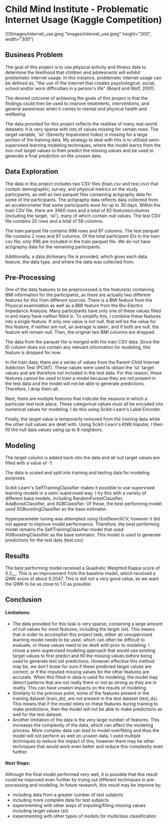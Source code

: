 # Child Mind Institute - Problematic Internet Usage (Kaggle Competition)

![<Internet Use image>](Images/internet_use.jpeg "Images/internet_use.jpeg" height="200", width="300")


## Business Problem

The goal of this project is to use physical activity and fitness data to determine the likelihood that children and adolescents will exhibit problematic internet usage.
In this instance, problematic internet usage can be defined as, "the use of the Internet that creates psychological, social, school and/or work difficulties in a person's life" (Beard and Wolf, 2001).
<!-- (https://www.sciencedirect.com/science/article/abs/pii/S0165178119320098#:~:text=Problematic%20Internet%20use%20(PIU)%20is,Beard%20and%20Wolf%2C%202001).) -->


The desired outcome of achieving the goals of this project is that the findings could then be used to improve treatments, interventions, and general awareness when it comes to mental and physical health and wellbeing.

The data provided for this project reflects the realities of many real-world datasets: it is very sparse with lots of values missing for certain rows.
The target variable, 'sii' (Severity Impairment Index) is missing for a large portion of the training data.
My strategy to deal with this is to utilized semi-supervised learning modeling techniques, where the model learns from the non-null target values to then predict the missing values and be used to generate a final prediction on the unseen data.

## Data Exploration

The data in this project includes two CSV files (train.csv and test.csv) that contain demographic, survey, and physical metrics on the study participants, as well as two parquet files containing actigraphy data for some of the participants. The actigraphy data reflects data collected from an accelerometer that some participants wore for up to 30 days.
Within the train CSV file, there are 3960 rows and a total of 82 features/columns (including the target, 'sii'), many of which contain null values. The test CSV file contains 20 rows and a total of 59 columns.

The train parquet file contains 996 rows and 97 columns. The test parquet file contains 2 rows and 97 columns.
Of the total participant IDs in the train csv file, only 996 are included in the train parquet file. We do not have actigraphy data for the remaining participants.

Additionally, a data dictionary file is provided, which gives each data feature, the data type, and where the data was collected from.

## Pre-Processing

One of the data features to be preprocessed is the feature(s) containing BMI information for the participants, as there are actually two different features for this from different sources. There is a BMI feature from the Physical examination as well as a BMI feature from the Bio-Electric Impedance Analysis. Many participants have only one of these values filled in and many have neither filled in.
To simplify this, I combine these features into a single feature. If only one value is not null, that will be the value for this feature, if neither are null, an average is taken, and if both are null, the feature will remain null. Then, the original two BMI columns are dropped.

The data from the parquet file is merged with the train CSV data. Since the ID column does not contain any relevant information for modeling, this feature is dropped for now.

In the train data, there are a series of values from the Parent-Child Internet Addiction Test (PCIAT). These values were used to obtain the 'sii' target values and are therefore not included in the test data. For this reason, these features cannot be used to train a model because they are not present in the test data and the model will not be able to generate predictions. Therefore, I drop them all.

Next, there are multiple features that indicate the seasons in which a particular test took place. These categorical values must all be encoded into numerical values for modeling. I do this using Scikit-Learn's Label Encoder.

Finally, the target value is temporarily removed from the training data while the other null values are dealt with. Using Scikit-Learn's KNN Imputer, I then fill the null data values using up to 8 neighbors. 

## Modeling

The target column is added back into the data and all null target values are filled with a value of -1.

The data is scaled and split into training and testing data for modeling purposes.

Scikit-Learn's SelfTrainingClassifier makes it possible to use supervised learning models in a semi-supervised way. I try this with a variety of different base models, including RandomForestClassifier, AdaBoostClassifier, and XGBClassifier.
Of these, the best performing model used XGBoostingClassifier as the base estimator.
 
Hyperparameter tuning was attempted using GridSearchCV, however it did not appear to improve model performance. Therefore, the best performing model remains the SelfTrainingClassifier model that used XGBoostingClassifier as the base estimator. 
This model is used to generate predictions for the test data (test.csv).

## Results

The best performing model received a Quadratic Weighted Kappa score of 0.2__. This is an improvement from the baseline model, which received a QWK score of about 0.2047. 
This is still not a very good value, as we want the QWK to be as close to 1.0 as possible.

## Conclusion

#### Limitations:
- The data provided for this task is very sparse, containing a large amount of null values for most features, including the target (sii). This means that in order to accomplish this project task, either an unsupervised learning model needs to be used, which can often be difficult to evaluate, or these values need to be dealt with prior to modeling. I chose a semi-supervised modeling approach that would use existing target values to first predict and fill the missing values before being used to generate test set predictions. However effective this method may be, we don't know for sure if these predicted target values are correct, or if the imputed missing values for the other features are accurate. When this filled-in data is used for modeling, the model may detect patterns that are not really there or not as strong as they are in reality. This can have unseen impacts on the results of modeling.
- Similarly to the previous point, some of the features present in the training dataset (train_ds), are not present in the test dataset (test_ds). This means that if the model relies on these features during training to make predictions, then the model will not be able to make predictions as well for the test dataset. 
- Another limitation of the data is the very large number of features. This increases the complexity of the data, which can affect the modeling process. More complex data can lead to model overfitting and thus the model will not perform as well on unseen data. I used multiple techniques to reduce the impact of this, however there may be other techniques that would work even better and reduce this complexity even further.

#### Next Steps:
Although the final model performed very well, it is possible that this result could be improved even further by trying out different techniques in pre-processing and modeling. In future research, this result may be improve by:
- including data from a greater number of test subjects
- including more complete data for test subjects
- experimenting with other ways of imputing/filling missing values including target values (sii)
- experimenting with other types of models for multiclass classification

